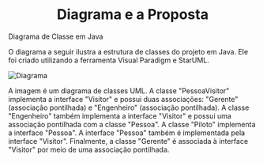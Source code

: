 <h1 align="center">Diagrama e a Proposta</h1>

Diagrama de Classe em Java

O diagrama a seguir ilustra a estrutura de classes do projeto em Java. Ele foi criado utilizando a ferramenta Visual Paradigm e StarUML.

![](./docs/diagram.jpg?raw=true "Diagrama")

A imagem é um diagrama de classes UML. A classe "PessoaVisitor" implementa a interface "Visitor" e possui duas associações: "Gerente" (associação pontilhada) e "Engenheiro" (associação pontilhada). A classe "Engenheiro" também implementa a interface "Visitor" e possui uma associação pontilhada com a classe "Pessoa". A classe "Piloto" implementa a interface "Pessoa". A interface "Pessoa" também é implementada pela interface "Visitor". Finalmente, a classe "Gerente" é associada à interface "Visitor" por meio de uma associação pontilhada.
